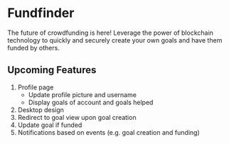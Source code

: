 # Fundfinder

The future of crowdfunding is here! Leverage the power of blockchain technology to quickly and securely create your own goals and have them funded by others. 

## Upcoming Features
1. Profile page
   - Update profile picture and username
   - Display goals of account and goals helped
2. Desktop design
3. Redirect to goal view upon goal creation
4. Update goal if funded
5. Notifications based on events (e.g. goal creation and funding)